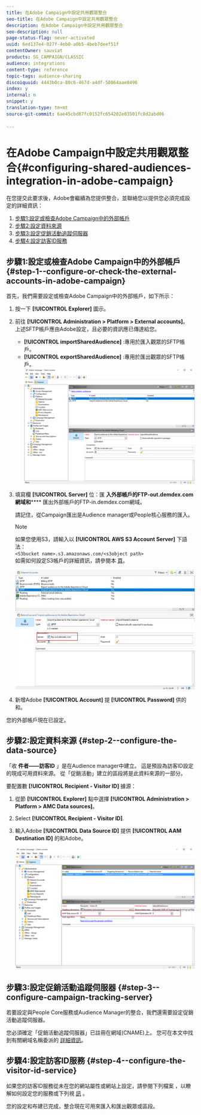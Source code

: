 ```yaml
---
title: 在Adobe Campaign中設定共用觀眾整合
seo-title: 在Adobe Campaign中設定共用觀眾整合
description: 在Adobe Campaign中設定共用觀眾整合
seo-description: null
page-status-flag: never-activated
uuid: 6ed137e4-027f-4eb0-a0b5-4beb7deef51f
contentOwner: sauviat
products: SG_CAMPAIGN/CLASSIC
audience: integrations
content-type: reference
topic-tags: audience-sharing
discoiquuid: 4443b0ca-80c6-467d-a4df-50864aae8496
index: y
internal: n
snippet: y
translation-type: tm+mt
source-git-commit: 6ae45cbd87fc0152fc654202e03501fc8d2abd06

---
```



# 在Adobe Campaign中設定共用觀眾整合{#configuring-shared-audiences-integration-in-adobe-campaign}

在您提交此要求後，Adobe會繼續為您提供整合，並聯絡您以提供您必須完成設定的詳細資訊：

1. [步驟1:設定或檢查Adobe Campaign中的外部帳戶](#step-1--configure-or-check-the-external-accounts-in-adobe-campaign)
1. [步驟2:設定資料來源](#step-2--configure-the-data-source)
1. [步驟3:設定促銷活動追蹤伺服器](#step-3--configure-campaign-tracking-server)
1. [步驟4:設定訪客ID服務](#step-4--configure-the-visitor-id-service)

## 步驟1:設定或檢查Adobe Campaign中的外部帳戶 {#step-1--configure-or-check-the-external-accounts-in-adobe-campaign}

首先，我們需要設定或檢查Adobe Campaign中的外部帳戶，如下所示：

1. 按一下 **[!UICONTROL Explorer]** 圖示。
1. 前往 **[!UICONTROL Administration > Platform > External accounts]**。 上述SFTP帳戶應由Adobe設定，且必要的資訊應已傳達給您。

   * **[!UICONTROL importSharedAudience]** :專用於匯入觀眾的SFTP帳戶。
   * **[!UICONTROL exportSharedAudience]** :專用於匯出觀眾的SFTP帳戶。
   ![](assets/aam_config_1.png)

1. 填寫欄 **[!UICONTROL Server]** 位：匯 **入外部帳戶的FTP-out.demdex.com網域和****** 匯出外部帳戶的FTP-in.demdex.com網域。

   請記住，從Campaign匯出是Audience manager或People核心服務的匯入。

   >[!NOTE]
   >
   >如果您使用S3，請輸入以 **[!UICONTROL AWS S3 Account Server]** 下語法：\
   `<S3bucket name>.s3.amazonaws.com/<s3object path>`\
   如需如何設定S3帳戶的詳細資訊，請參閱本 [頁](../../platform/using/external-accounts.md#amazon-simple-storage-service--s3--external-account)。

   ![](assets/aam_config_2.png)

1. 新增Adobe **[!UICONTROL Account]** 提 **[!UICONTROL Password]** 供的和。

您的外部帳戶現在已設定。

## 步驟2:設定資料來源 {#step-2--configure-the-data-source}

「收 **件者——訪客ID** 」是在Audience manager中建立。 這是預設為訪客ID設定的現成可用資料來源。 從「促銷活動」建立的區段將是此資料來源的一部分。

要配置數 **[!UICONTROL Recipient - Visitor ID]** 據源：

1. 從節 **[!UICONTROL Explorer]** 點中選擇 **[!UICONTROL Administration > Platform > AMC Data sources]**。
1. Select **[!UICONTROL Recipient - Visitor ID]**.
1. 輸入Adobe **[!UICONTROL Data Source ID]** 提供 **[!UICONTROL AAM Destination ID]** 的和Adobe。

   ![](assets/aam_config_3.png)

## 步驟3:設定促銷活動追蹤伺服器 {#step-3--configure-campaign-tracking-server}

若要設定與People Core服務或Audience Manager的整合，我們還需要設定促銷活動追蹤伺服器。

您必須確定「促銷活動追蹤伺服器」已註冊在網域(CNAME)上。 您可在本文中找到有關網域名稱委派的 [詳細資訊](https://helpx.adobe.com/campaign/kb/domain-name-delegation.html)。

## 步驟4:設定訪客ID服務 {#step-4--configure-the-visitor-id-service}

如果您的訪客ID服務從未在您的網站屬性或網站上設定，請參閱下列檔案 [](https://marketing.adobe.com/resources/help/en_US/mcvid/mcvid-setup-aam-analytics.html) ，以瞭解如何設定您的服務或下列視 [訊](https://helpx.adobe.com/marketing-cloud/how-to/email-marketing.html#step-two) 。

您的設定和布建已完成，整合現在可用來匯入和匯出觀眾或區段。
